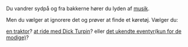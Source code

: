 Du vandrer sydpå og fra bakkerne hører du lyden af [musik](https://www.youtube.com/watch?v=cUGd8X7bjuo).

Men du vælger at ignorere det og prøver at finde et køretøj. Vælger du:

[en traktor](https://youtu.be/kCsSVLZ6wCI?t=31s)?
[at ride med Dick Turpin](https://www.youtube.com/watch?v=n4d3RW488AQ)?
eller
[det ukendte eventyr(kun for de modige)](https://www.youtube.com/watch?v=MFzDaBzBlL0)?